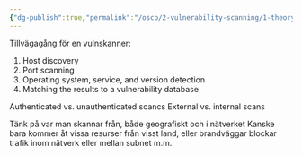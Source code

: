 ```yaml
---
{"dg-publish":true,"permalink":"/oscp/2-vulnerability-scanning/1-theory/"}
---
```


Tillvägagång för en vulnskanner:
1. Host discovery
2. Port scanning
3. Operating system, service, and version detection
4. Matching the results to a vulnerability database

Authenticated vs. unauthenticated scancs
External vs. internal scans

Tänk på var man skannar från, både geografiskt och i nätverket
Kanske bara kommer åt vissa resurser från visst land, eller brandväggar blockar trafik inom nätverk eller mellan subnet m.m.

